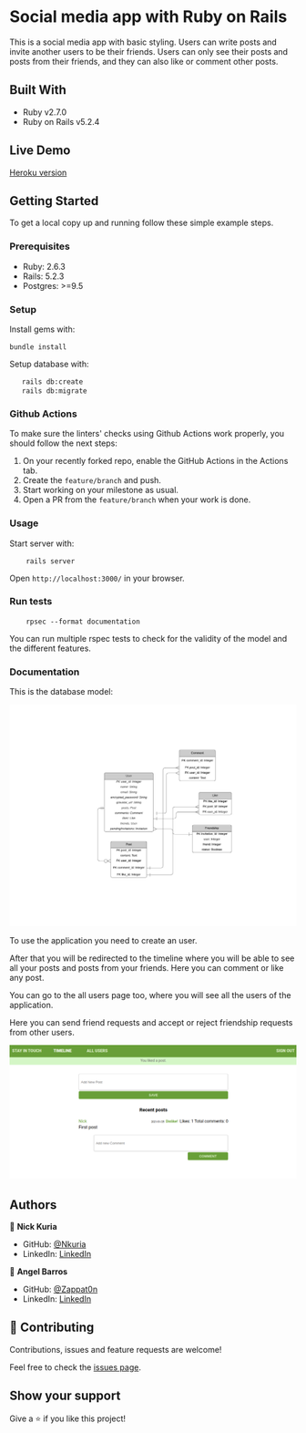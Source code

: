 # Social media app with Ruby on Rails

This is a social media app with basic styling.
Users can write posts and invite another users to be their friends.
Users can only see their posts and posts from their friends, and they can also like or comment other posts.

## Built With

- Ruby v2.7.0
- Ruby on Rails v5.2.4

## Live Demo

[Heroku version](https://secret-beach-83312.herokuapp.com/)

## Getting Started

To get a local copy up and running follow these simple example steps.

### Prerequisites

- Ruby: 2.6.3
- Rails: 5.2.3
- Postgres: >=9.5

### Setup

Install gems with:

```
bundle install
```

Setup database with:

```
   rails db:create
   rails db:migrate
```

### Github Actions

To make sure the linters' checks using Github Actions work properly, you should follow the next steps:

1. On your recently forked repo, enable the GitHub Actions in the Actions tab.
2. Create the `feature/branch` and push.
3. Start working on your milestone as usual.
4. Open a PR from the `feature/branch` when your work is done.


### Usage

Start server with:

```
    rails server
```

Open `http://localhost:3000/` in your browser.

### Run tests

```
    rpsec --format documentation
```

You can run multiple rspec tests to check for the validity of the model and the different features.

### Documentation

This is the database model:

![Database model](./docs/ERD.jpeg)

To use the application you need to create an user.

After that you will be redirected to the timeline where you will be able to see all your posts and posts from your friends.
Here you can comment or like any post.

You can go to the all users page too, where you will see all the users of the application.

Here you can send friend requests and accept or reject friendship requests from other users.

![Screenshot](./app/assets/images/screenshot.png)

## Authors

👤 **Nick Kuria**
- GitHub: [@Nkuria](https://github.com/Nkuria)
- LinkedIn: [LinkedIn](https://www.linkedin.com/in/nkuria)

👤 **Angel Barros**

- GitHub: [@Zappat0n](https://github.com/Zappat0n)
- LinkedIn: [LinkedIn](https://www.linkedin.com/in/angel-barros/)

## 🤝 Contributing

Contributions, issues and feature requests are welcome!

Feel free to check the [issues page](issues/).

## Show your support

Give a ⭐️ if you like this project!

